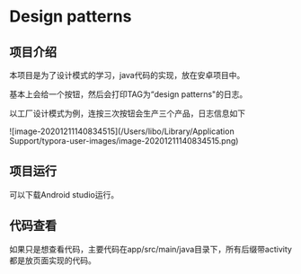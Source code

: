 # Design patterns

## 项目介绍

本项目是为了设计模式的学习，java代码的实现，放在安卓项目中。

基本上会给一个按钮，然后会打印TAG为“design patterns"的日志。

以工厂设计模式为例，连按三次按钮会生产三个产品，日志信息如下

![image-20201211140834515](/Users/libo/Library/Application Support/typora-user-images/image-20201211140834515.png)



## 项目运行

可以下载Android studio运行。



## 代码查看

如果只是想查看代码，主要代码在app/src/main/java目录下，所有后缀带activity都是放页面实现的代码。